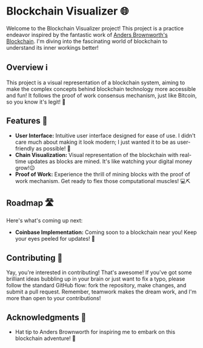 # Blockchain Visualizer 🌐

Welcome to the Blockchain Visualizer project! This project is a practice endeavor inspired by the fantastic work of [Anders Brownworth's Blockchain](https://andersbrownworth.com/blockchain). I'm diving into the fascinating world of blockchain to understand its inner workings better!

## Overview ℹ️

This project is a visual representation of a blockchain system, aiming to make the complex concepts behind blockchain technology more accessible and fun! It follows the proof of work consensus mechanism, just like Bitcoin, so you know it's legit! 💪

## Features 🚀

- **User Interface:** Intuitive user interface designed for ease of use. I didn't care much about making it look modern; I just wanted it to be as user-friendly as possible! 🎨
- **Chain Visualization:** Visual representation of the blockchain with real-time updates as blocks are mined. It's like watching your digital money grow!😉
- **Proof of Work:** Experience the thrill of mining blocks with the proof of work mechanism. Get ready to flex those computational muscles! 💻⛏️

## Roadmap 🛣️

Here's what's coming up next:

- **Coinbase Implementation:** Coming soon to a blockchain near you! Keep your eyes peeled for updates! 👀

## Contributing 🎉

Yay, you're interested in contributing! That's awesome! If you've got some brilliant ideas bubbling up in your brain or just want to fix a typo, please follow the standard GitHub flow: fork the repository, make changes, and submit a pull request. Remember, teamwork makes the dream work, and I'm more than open to your contributions!

## Acknowledgments 🙏

- Hat tip to Anders Brownworth for inspiring me to embark on this blockchain adventure! 🎩
